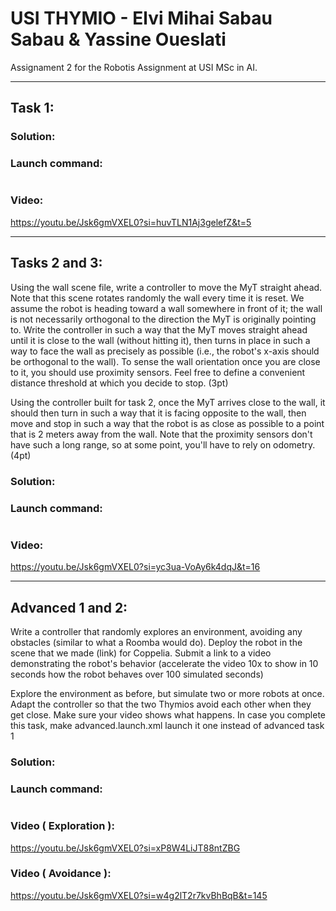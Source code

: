 # USI THYMIO - Elvi Mihai Sabau Sabau & Yassine Oueslati
Assignament 2 for the Robotis Assignment at USI MSc in AI.
<hr />

## Task 1:

### Solution:

### Launch command:

```bash

```

### Video: 
https://youtu.be/Jsk6gmVXEL0?si=huvTLN1Aj3gelefZ&t=5
<hr />

## Tasks 2 and 3:

Using the wall scene file, write a controller to move the MyT straight ahead. Note that this scene rotates randomly the wall every time it is reset. We assume the robot is heading toward a wall somewhere in front of it; the wall is not necessarily orthogonal to the direction the MyT is originally pointing to. Write the controller in such a way that the MyT moves straight ahead until it is close to the wall (without hitting it), then turns in place in such a way to face the wall as precisely as possible (i.e., the robot's x-axis should be orthogonal to the wall). To sense the wall orientation once you are close to it, you should use proximity sensors. Feel free to define a convenient distance threshold at which you decide to stop. (3pt)

Using the controller built for task 2, once the MyT arrives close to the wall, it should then turn in such a way that it is facing opposite to the wall, then move and stop in such a way that the robot is as close as possible to a point that is 2 meters away from the wall. Note that the proximity sensors don't have such a long range, so at some point, you'll have to rely on odometry. (4pt)

### Solution:


### Launch command:
```bash

```
### Video: 
https://youtu.be/Jsk6gmVXEL0?si=yc3ua-VoAy6k4dqJ&t=16

<hr />


## Advanced 1 and 2:

Write a controller that randomly explores an environment, avoiding any obstacles (similar to what a Roomba would do).
Deploy the robot in the scene that we made (link) for Coppelia.
Submit a link to a video demonstrating the robot's behavior (accelerate the video 10x to show in 10 seconds how the robot behaves over 100 simulated seconds)

Explore the environment as before, but simulate two or more robots at once. Adapt the controller so that the two Thymios avoid each other when they get close. Make sure your video shows what happens.
In case you complete this task, make advanced.launch.xml launch it one instead of advanced task 1

### Solution:



### Launch command:

```bash

```

### Video ( Exploration ):
https://youtu.be/Jsk6gmVXEL0?si=xP8W4LiJT88ntZBG
### Video ( Avoidance ):
https://youtu.be/Jsk6gmVXEL0?si=w4g2lT2r7kvBhBqB&t=145
